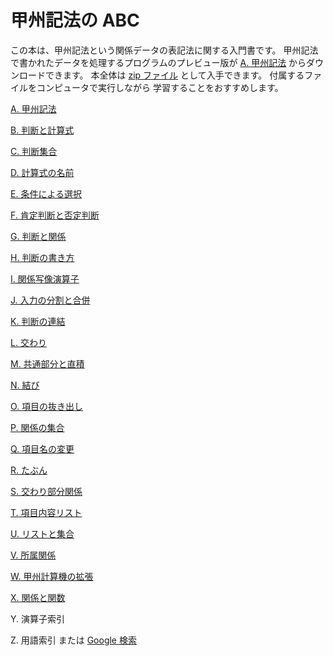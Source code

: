 <!-- -*- encoding: utf-8 -*- -->

# 甲州記法の ABC


この本は、甲州記法という関係データの表記法に関する入門書です。
甲州記法で書かれたデータを処理するプログラムのプレビュー版が
[A. 甲州記法][A] からダウンロードできます。
本全体は [zip ファイル][zip] として入手できます。
付属するファイルをコンピュータで実行しながら
学習することをおすすめします。


[A. 甲州記法][A]

[B. 判断と計算式][B]

[C. 判断集合][C]

[D. 計算式の名前][D]

[E. 条件による選択][E]

[F. 肯定判断と否定判断][F]

[G. 判断と関係][G]

[H. 判断の書き方][H]

[I. 関係写像演算子][I]

[J. 入力の分割と合併][J]

[K. 判断の連結][K]

[L. 交わり][L]

[M. 共通部分と直積][M]

[N. 結び][N]

[O. 項目の抜き出し][O]

[P. 関係の集合][P]

[Q. 項目名の変更][Q]

[R. たぶん][R]

[S. 交わり部分関係][S]

[T. 項目内容リスト][T]

[U. リストと集合][U]

[V. 所属関係][V]

[W. 甲州計算機の拡張][W]

[X. 関係と関数][X]

Y. 演算子索引

Z. 用語索引 または [Google 検索][Google]


[A]: https://github.com/seinokatsuhiro/abc-of-koshucode/tree/master/draft/section/A
[B]: https://github.com/seinokatsuhiro/abc-of-koshucode/tree/master/draft/section/B
[C]: https://github.com/seinokatsuhiro/abc-of-koshucode/tree/master/draft/section/C
[D]: https://github.com/seinokatsuhiro/abc-of-koshucode/tree/master/draft/section/D
[E]: https://github.com/seinokatsuhiro/abc-of-koshucode/tree/master/draft/section/E
[F]: https://github.com/seinokatsuhiro/abc-of-koshucode/tree/master/draft/section/F
[G]: https://github.com/seinokatsuhiro/abc-of-koshucode/tree/master/draft/section/G
[H]: https://github.com/seinokatsuhiro/abc-of-koshucode/tree/master/draft/section/H
[I]: https://github.com/seinokatsuhiro/abc-of-koshucode/tree/master/draft/section/I
[J]: https://github.com/seinokatsuhiro/abc-of-koshucode/tree/master/draft/section/J
[K]: https://github.com/seinokatsuhiro/abc-of-koshucode/tree/master/draft/section/K
[L]: https://github.com/seinokatsuhiro/abc-of-koshucode/tree/master/draft/section/L
[M]: https://github.com/seinokatsuhiro/abc-of-koshucode/tree/master/draft/section/M
[N]: https://github.com/seinokatsuhiro/abc-of-koshucode/tree/master/draft/section/N
[O]: https://github.com/seinokatsuhiro/abc-of-koshucode/tree/master/draft/section/O
[P]: https://github.com/seinokatsuhiro/abc-of-koshucode/tree/master/draft/section/P
[Q]: https://github.com/seinokatsuhiro/abc-of-koshucode/tree/master/draft/section/Q
[R]: https://github.com/seinokatsuhiro/abc-of-koshucode/tree/master/draft/section/R
[S]: https://github.com/seinokatsuhiro/abc-of-koshucode/tree/master/draft/section/S
[T]: https://github.com/seinokatsuhiro/abc-of-koshucode/tree/master/draft/section/T
[U]: https://github.com/seinokatsuhiro/abc-of-koshucode/tree/master/draft/section/U
[V]: https://github.com/seinokatsuhiro/abc-of-koshucode/tree/master/draft/section/V
[W]: https://github.com/seinokatsuhiro/abc-of-koshucode/tree/master/draft/section/W
[X]: https://github.com/seinokatsuhiro/abc-of-koshucode/tree/master/draft/section/X
[Y]: https://github.com/seinokatsuhiro/abc-of-koshucode/tree/master/draft/section/Y
[Z]: https://github.com/seinokatsuhiro/abc-of-koshucode/tree/master/draft/section/Z

[zip]: https://github.com/seinokatsuhiro/abc-of-koshucode/archive/master.zip
[Google]: https://www.google.com/cse/publicurl?cx=014037774401679920196:skkz2klef7o

